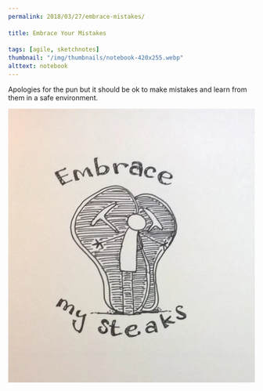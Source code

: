 ```yaml
---
permalink: 2018/03/27/embrace-mistakes/

title: Embrace Your Mistakes

tags: [agile, sketchnotes]
thumbnail: "/img/thumbnails/notebook-420x255.webp"
alttext: notebook
---
```


Apologies for the pun but it should be ok to make mistakes and learn from them in a
safe environment.

![pun](/img/posts/embrace-mistakes/embrace-mistakes.webp)
